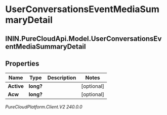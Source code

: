 # UserConversationsEventMediaSummaryDetail

## ININ.PureCloudApi.Model.UserConversationsEventMediaSummaryDetail

## Properties

|Name | Type | Description | Notes|
|------------ | ------------- | ------------- | -------------|
| **Active** | **long?** |  | [optional] |
| **Acw** | **long?** |  | [optional] |



_PureCloudPlatform.Client.V2 240.0.0_
